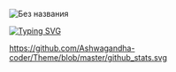 ![Без названия](https://user-images.githubusercontent.com/58209188/163725821-e6e69968-9b59-426d-8ac3-e64d444aca59.png)


[![Typing SVG](https://readme-typing-svg.herokuapp.com?size=24&color=63F7AB&background=FA8CFF00&lines=I'm+Android+Developer)](https://git.io/typing-svg)

https://github.com/Ashwagandha-coder/Theme/blob/master/github_stats.svg
